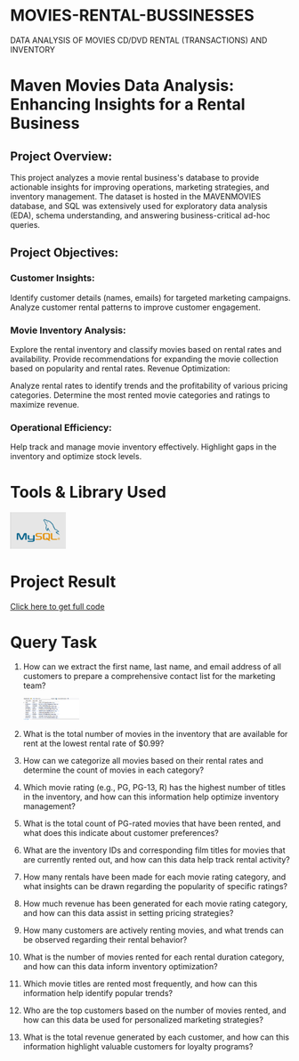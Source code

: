 # MOVIES-RENTAL-BUSSINESSES
DATA ANALYSIS OF MOVIES CD/DVD RENTAL (TRANSACTIONS) AND INVENTORY

# Maven Movies Data Analysis: Enhancing Insights for a Rental Business

## Project Overview:
This project analyzes a movie rental business's database to provide actionable insights for improving operations, marketing strategies, and inventory management. The dataset is hosted in the MAVENMOVIES database, and SQL was extensively used for exploratory data analysis (EDA), schema understanding, and answering business-critical ad-hoc queries.

## Project Objectives:

### Customer Insights:

Identify customer details (names, emails) for targeted marketing campaigns.
Analyze customer rental patterns to improve customer engagement.

### Movie Inventory Analysis:

Explore the rental inventory and classify movies based on rental rates and availability.
Provide recommendations for expanding the movie collection based on popularity and rental rates.
Revenue Optimization:

Analyze rental rates to identify trends and the profitability of various pricing categories.
Determine the most rented movie categories and ratings to maximize revenue.

### Operational Efficiency:

Help track and manage movie inventory effectively.
Highlight gaps in the inventory and optimize stock levels.


# Tools & Library Used
[<img src="./IMAGES/mysql_logo.png" alt="myql-logo" width="100"/>](https://www.mysql.com/) &nbsp;

# Project Result

[Click here to get full code](maven_movies_rental_CODE.sql)

# Query Task

1. How can we extract the first name, last name, and email address of all customers to prepare a comprehensive contact list for the marketing team?
   
   [<img src="IMAGES/email id.png" alt="myql-logo" width="100"/>](https://www.mysql.com/) &nbsp; 

3. What is the total number of movies in the inventory that are available for rent at the lowest rental rate of $0.99?



4. How can we categorize all movies based on their rental rates and determine the count of movies in each category?



5. Which movie rating (e.g., PG, PG-13, R) has the highest number of titles in the inventory, and how can this information help optimize inventory management?



6. What is the total count of PG-rated movies that have been rented, and what does this indicate about customer preferences?



7. What are the inventory IDs and corresponding film titles for movies that are currently rented out, and how can this data help track rental activity?



8. How many rentals have been made for each movie rating category, and what insights can be drawn regarding the popularity of specific ratings?



9. How much revenue has been generated for each movie rating category, and how can this data assist in setting pricing strategies?



10. How many customers are actively renting movies, and what trends can be observed regarding their rental behavior?



11. What is the number of movies rented for each rental duration category, and how can this data inform inventory optimization?



12. Which movie titles are rented most frequently, and how can this information help identify popular trends?



13. Who are the top customers based on the number of movies rented, and how can this data be used for personalized marketing strategies?



14. What is the total revenue generated by each customer, and how can this information highlight valuable customers for loyalty programs?
